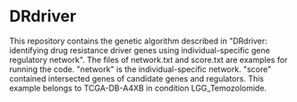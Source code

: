 # DRdriver
This repository contains the genetic algorithm described in "DRdriver: identifying drug resistance driver genes using individual-specific gene regulatory network".
The files of network.txt and score.txt are examples for running the code. "network" is the individual-specific network. "score" contained intersected genes of candidate genes and regulators. This example belongs to TCGA-DB-A4XB in condition LGG_Temozolomide.
